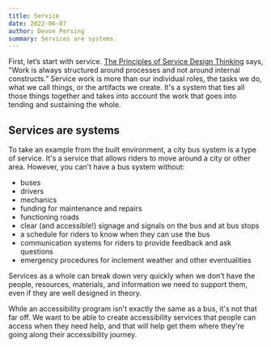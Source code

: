 ```yaml
---
title: Service
date: 2022-06-07
author: Devon Persing
summary: Services are systems.
---
```

First, let’s start with service. [The Principles of Service Design Thinking](https://www.interaction-design.org/literature/article/the-principles-of-service-design-thinking-building-better-services) says, "Work is always structured around processes and not around internal constructs.” Service work is more than our individual roles, the tasks we do, what we call things, or the artifacts we create. It's a system that ties all those things together and takes into account the work that goes into tending and sustaining the whole.

## Services are systems

To take an example from the built environment, a city bus system is a type of service. It's a service that allows riders to move around a city or other area. However, you can't have a bus system without:

- buses
- drivers
- mechanics
- funding for maintenance and repairs
- functioning roads
- clear (and accessible!) signage and signals on the bus and at bus stops
- a schedule for riders to know when they can use the bus
- communication systems for riders to provide feedback and ask questions
- emergency procedures for inclement weather and other eventualities

Services as a whole can break down very quickly when we don’t have the people, resources, materials, and information we need to support them, even if they are well designed in theory.

While an accessibility program isn't exactly the same as a bus, it's not that far off. We want to be able to create accessibility services that people can access when they need help, and that will help get them where they're going along their accessibility journey.

